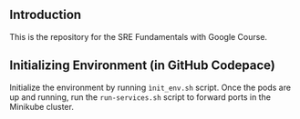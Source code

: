 ## Introduction
This is the repository for the SRE Fundamentals with Google Course. 

## Initializing Environment (in GitHub Codepace)
Initialize the environment by running ```ìnit_env.sh``` script. Once the pods are up and running, run the ```run-services.sh``` script to forward ports in the Minikube cluster. 

